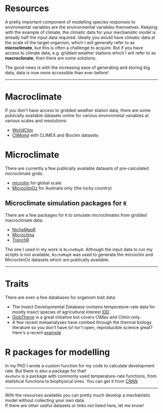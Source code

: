 # Resources
A pretty important component of modelling species responses to enviromental variables are the environmental variables themselves. Keeping with the example of climate, the climatic data for your mechanistic model is already half the input data required. Ideally you would have climatic data at the scale of the target organism, which I will generally refer to as **microclimate**, but this is often a challenge to acquire. But if you have access to climate data, e.g. gridded weather stations which I will refer to as **macroclimate**, then there are some solutions.

The good news is with the increasing ease of generating and storing big data, data is now more accessible than ever before!

***

# Macroclimate
If you don't have access to gridded weather station data, there are some publically available datasets online for various environmetal variables at various scales and resolutions:

* [WorldClim](http://www.worldclim.org/)
* [CliMond](https://www.climond.org/) with CLIMEX and Bioclim datasets 

# Microclimate
There are currently a few publically available datasets of pre-calculated microclimate grids:

* [microlim](https://www.nature.com/articles/sdata20146) for global scale
* [MicroclimOz](https://knb.ecoinformatics.org/knb/d1/mn/v2/object/knb.92484.39) for Australia only (the lucky country)

## Microclimate simulation packages for `R`
There are a few packages for `R` to simulate microclimates from gridded macroclimate data:

* [NicheMapR](https://github.com/mrke/nichemapr)
* [Microclima](https://besjournals.onlinelibrary.wiley.com/doi/10.1111/2041-210X.13093)
* [TrenchR](https://trenchproject.github.io/tools/TrenchR/)

The one I used in my work is `NicheMapR`. Although the input data to run my scripts is not available, `NicheMapR` was used to generate the microclim and MicroclimOz datasets which are publically available.

***

# Traits
There are even a few databases for organism trait data:

* The Insect Developmental Database contains temperature-rate data for mostly insect species of agricultural interest [IDD](https://nucleus.iaea.org/sites/naipc/twd/Lists/News/DispForm.aspx?ID=291&ContentTypeId=0x0100E051773707C04949A2F50750BBDBE134)
* [GlobTherm](https://datadryad.org/resource/doi:10.5061/dryad.1cv08/7) is a great initiative but covers CtMax and Ctmin only.
* A few recent metaanalyses have combed through the thermal biology literature so you don't have to! Isn't open, reproducible science great? Here's a recent [example](https://datadryad.org/resource/doi:10.5061/dryad.56s5d84)

# R packages for modelling
In my PhD I wrote a custom function for my code to calculate development rate. But there is also a package for that!  
`devRate` is a package with commonly used temperature-rate functions, from statistical functions to biophysical ones. You can get it from [CRAN](https://cran.r-project.org/web/packages/devRate/index.html)

***

With the resources available you can pretty much develop a mechanistic model without collecting your own data.  
If there are other useful datasets or links not listed here, let me know!
